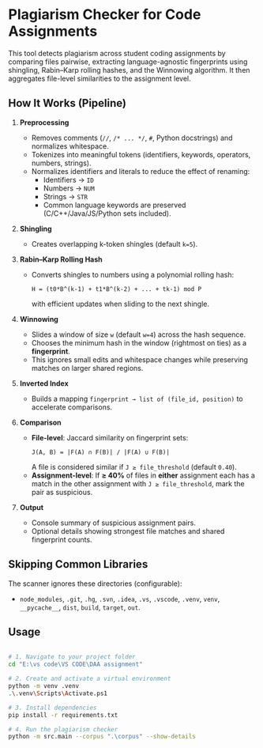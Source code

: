 # Plagiarism Checker for Code Assignments

This tool detects plagiarism across student coding assignments by comparing files pairwise, extracting language-agnostic fingerprints using shingling, Rabin–Karp rolling hashes, and the Winnowing algorithm. It then aggregates file-level similarities to the assignment level.

## How It Works (Pipeline)

1. **Preprocessing**
   - Removes comments (`//`, `/* ... */`, `#`, Python docstrings) and normalizes whitespace.
   - Tokenizes into meaningful tokens (identifiers, keywords, operators, numbers, strings).
   - Normalizes identifiers and literals to reduce the effect of renaming:
     - Identifiers → `ID`
     - Numbers → `NUM`
     - Strings → `STR`
     - Common language keywords are preserved (C/C++/Java/JS/Python sets included).

2. **Shingling**
   - Creates overlapping k-token shingles (default `k=5`).

3. **Rabin–Karp Rolling Hash**
   - Converts shingles to numbers using a polynomial rolling hash:
     ```
     H = (t0*B^(k-1) + t1*B^(k-2) + ... + tk-1) mod P
     ```
     with efficient updates when sliding to the next shingle.

4. **Winnowing**
   - Slides a window of size `w` (default `w=4`) across the hash sequence.
   - Chooses the minimum hash in the window (rightmost on ties) as a **fingerprint**.
   - This ignores small edits and whitespace changes while preserving matches on larger shared regions.

5. **Inverted Index**
   - Builds a mapping `fingerprint → list of (file_id, position)` to accelerate comparisons.

6. **Comparison**
   - **File-level**: Jaccard similarity on fingerprint sets:
     ```
     J(A, B) = |F(A) ∩ F(B)| / |F(A) ∪ F(B)|
     ```
     A file is considered similar if `J ≥ file_threshold` (default `0.40`).
   - **Assignment-level**: If **≥ 40%** of files in **either** assignment each has a match in the other assignment with `J ≥ file_threshold`, mark the pair as suspicious.

7. **Output**
   - Console summary of suspicious assignment pairs.
   - Optional details showing strongest file matches and shared fingerprint counts.

## Skipping Common Libraries

The scanner ignores these directories (configurable):
- `node_modules`, `.git`, `.hg`, `.svn`, `.idea`, `.vs`, `.vscode`, `.venv`, `venv`, `__pycache__`, `dist`, `build`, `target`, `out`.

## Usage

```bash

# 1. Navigate to your project folder
cd "E:\vs code\VS CODE\DAA assignment"

# 2. Create and activate a virtual environment
python -m venv .venv
.\.venv\Scripts\Activate.ps1

# 3. Install dependencies
pip install -r requirements.txt

# 4. Run the plagiarism checker
python -m src.main --corpus ".\corpus" --show-details
